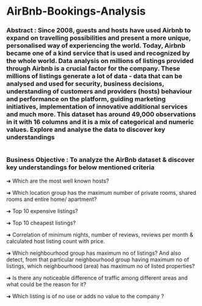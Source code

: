 # AirBnb-Bookings-Analysis
### Abstract : Since 2008, guests and hosts have used Airbnb to expand on travelling possibilities and present a more unique, personalised way of experiencing the world. Today, Airbnb became one of a kind service that is used and recognized by the whole world. Data analysis on millions of listings provided through Airbnb is a crucial factor for the company. These millions of listings generate a lot of data - data that can be analysed and used for security, business decisions, understanding of customers and providers (hosts) behaviour and performance on the platform, guiding marketing initiatives, implementation of innovative additional services and much more. This dataset has around 49,000 observations in it with 16 columns and it is a mix of categorical and numeric values. Explore and analyse the data to discover key understandings
#
### Business Objective : To analyze the AirBnb dataset & discover key understandings for below mentioned criteria

➜ Which are the most well known hosts?

➜ Which location group has the maximum number of private rooms, shared rooms and entire home/ apartment?

➜ Top 10 expensive listings?

➜ Top 10 cheapest listings?

➜ Correlation of minimum nights, number of reviews, reviews per month & calculated host listing count with price.

➜ Which neighbourhood group has maximum no of listings? And also detect, from that particular neighbourhood group having maximum no of listings, which neighbourhood (area) has maximum no of listed properties?

➜ Is there any noticeable difference of traffic among different areas and what could be the reason for it?

➜ Which listing is of no use or adds no value to the company ?
